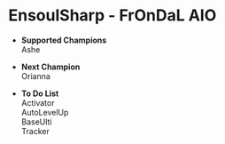 # EnsoulSharp - FrOnDaL AIO
  - <b>Supported Champions </b><br>
  Ashe
  
  - <b>Next Champion </b><br>
  Orianna
  
  - <b>To Do List</b><br>
  Activator<br>
  AutoLevelUp<br>
  BaseUlti<br>
  Tracker<br>
  <br>
  <br>
